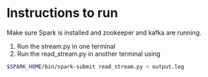 # Instructions to run

Make sure Spark is installed and zookeeper and kafka are running.
1. Run the stream.py in one terminal 
2. Run the read_stream.py in another terminal using 
```bash 
$SPARK_HOME/bin/spark-submit read_stream.py > output.log
```